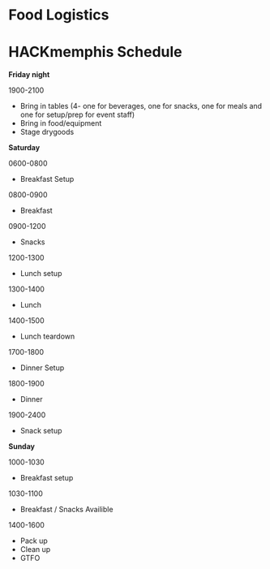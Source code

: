 Food Logistics
====

HACKmemphis Schedule
===

__Friday night__  

1900-2100

*  Bring in tables (4- one for beverages, one for snacks, one for meals and one for setup/prep for event staff)
*  Bring in food/equipment
*  Stage drygoods

__Saturday__  

0600-0800  

* Breakfast Setup

0800-0900  

* Breakfast

0900-1200  

* Snacks

1200-1300  
* Lunch setup

1300-1400

* Lunch

1400-1500  

* Lunch teardown

1700-1800  

* Dinner Setup

1800-1900  

* Dinner

1900-2400  

* Snack setup



__Sunday__  

1000-1030

* Breakfast setup

1030-1100

* Breakfast / Snacks Availible


1400-1600

* Pack up  
* Clean up  
* GTFO  
